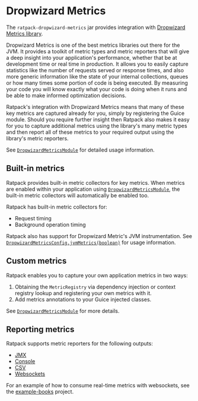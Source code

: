 # Dropwizard Metrics

The `ratpack-dropwizard-metrics` jar provides integration with [Dropwizard Metrics library](https://dropwizard.github.io/metrics/3.1.0/).

Dropwizard Metrics is one of the best metrics libraries out there for the JVM.
It provides a toolkit of metric types and metric reporters that will give a deep insight into your application's performance, whether that be at development time or real time in production.
It allows you to easily capture statistics like the number of requests served or response times, and also more generic information like the state of your internal collections, queues or how many times some portion of code is being executed.
By measuring your code you will know exactly what your code is doing when it runs and be able to make informed optimization decisions.

Ratpack's integration with Dropwizard Metrics means that many of these key metrics are captured already for you, simply by registering the Guice module.
Should you require further insight then Ratpack also makes it easy for you to capture additional metrics using the library's many metric types and then report all of these metrics to your required output using the library's metric reporters.

See [`DropwizardMetricsModule`](api/ratpack/dropwizard/metrics/DropwizardMetricsModule.html) for detailed usage information.

## Built-in metrics

Ratpack provides built-in metric collectors for key metrics.
When metrics are enabled within your application using [`DropwizardMetricsModule`](api/ratpack/dropwizard/metrics/DropwizardMetricsConfig.html), the built-in metric collectors will automatically be enabled too.

Ratpack has built-in metric collectors for:

* Request timing
* Background operation timing

Ratpack also has support for Dropwizard Metric's JVM instrumentation.
See [`DropwizardMetricsConfig.jvmMetrics(boolean)`](api/ratpack/dropwizard/metrics/DropwizardMetricsConfig.html#jvmMetrics-boolean-) for usage information.

## Custom metrics

Ratpack enables you to capture your own application metrics in two ways:

1. Obtaining the `MetricRegistry` via dependency injection or context registry lookup and registering your own metrics with it.
2. Add metrics annotations to your Guice injected classes.

See [`DropwizardMetricsModule`](api/ratpack/dropwizard/metrics/DropwizardMetricsModule.html) for more details.

## Reporting metrics

Ratpack supports metric reporters for the following outputs:

* [JMX](api/ratpack/dropwizard/metrics/DropwizardMetricsConfig.html#jmx-ratpack.exec.func.Action-)
* [Console](api/ratpack/dropwizard/metrics/DropwizardMetricsConfig.html#console-ratpack.exec.func.Action-)
* [CSV](api/ratpack/dropwizard/metrics/DropwizardMetricsConfig.html#csv-ratpack.exec.func.Action-)
* [Websockets](api/ratpack/dropwizard/metrics/DropwizardMetricsConfig.html#webSocket-ratpack.exec.func.Action-)

For an example of how to consume real-time metrics with websockets, see the [example-books](https://github.com/ratpack/example-books/blob/master/src/ratpack/ratpack.groovy) project.

